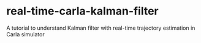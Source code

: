 # real-time-carla-kalman-filter
A tutorial to understand Kalman filter with real-time trajectory estimation in Carla simulator
